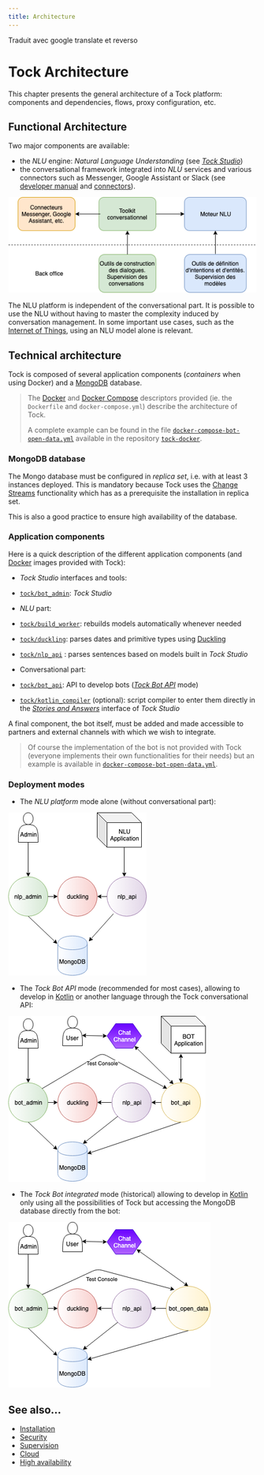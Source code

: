 ```yaml
---
title: Architecture
---
```

<!-->Traduit avec google translate et reverso<!-->
# Tock Architecture

This chapter presents the general architecture of a Tock platform: components and dependencies,
flows, proxy configuration, etc.

## Functional Architecture

Two major components are available:

* the _NLU_ engine: _Natural Language Understanding_ (see [_Tock Studio_](../../user/studio))
* the conversational framework integrated into _NLU_ services and various connectors such as
Messenger, Google Assistant or Slack (see [developer manual](../../dev/modes) and [connectors](../../user/guides/channels)).

![Tock diagram](../img/tock.png "The different components of Tock")

The NLU platform is independent of the conversational part. It is possible to use the NLU without having to
master the complexity induced by conversation management. In some important use cases, such as the [Internet of Things](https://fr.wikipedia.org/wiki/Internet_des_objets),
using an NLU model alone is relevant.

## Technical architecture

Tock is composed of several application components (_containers_ when using Docker)
and a [MongoDB](https://www.mongodb.com) database.

> The [Docker](https://www.docker.com/) and [Docker Compose](https://docs.docker.com/compose/) descriptors provided
(ie. the `Dockerfile` and `docker-compose.yml`) describe the architecture of Tock.
>
>A complete example can be found in the file [`docker-compose-bot-open-data.yml`](https://github.com/theopenconversationkit/tock-docker/blob/master/docker-compose-bot-open-data.yml)
>available in the repository [`tock-docker`](https://github.com/theopenconversationkit/tock-docker).

### MongoDB database

The Mongo database must be configured in _replica set_, i.e. with at least 3 instances deployed.
This is mandatory because Tock uses the [Change Streams](https://docs.mongodb.com/manual/changeStreams/)
functionality which has as a prerequisite the installation in replica set.

This is also a good practice to ensure high availability of the database.

### Application components

Here is a quick description of the different application components (and [Docker](https://www.docker.com/) images provided
with Tock):

* _Tock Studio_ interfaces and tools:
* [`tock/bot_admin`](https://hub.docker.com/r/tock/bot_admin): _Tock Studio_

* _NLU_ part:
* [`tock/build_worker`](https://hub.docker.com/r/tock/build_worker): rebuilds models automatically whenever needed
* [`tock/duckling`](https://hub.docker.com/r/tock/duckling): parses dates and primitive types using [Duckling](https://duckling.wit.ai)
* [`tock/nlp_api`](https://hub.docker.com/r/tock/nlp_api) : parses sentences based on models
built in _Tock Studio_

* Conversational part:
* [`tock/bot_api`](https://hub.docker.com/r/tock/bot_api): API to develop bots ([_Tock Bot API_](../../dev/bot-api) mode)
* [`tock/kotlin_compiler`](https://hub.docker.com/r/tock/kotlin_compiler) (optional): script compiler to enter them directly in the [_Stories and Answers_](../../user/studio/stories-and-answers) interface of _Tock Studio_

A final component, the bot itself, must be added and made accessible to partners and external channels with which
we wish to integrate.

> Of course the implementation of the bot is not provided with Tock (everyone implements their own functionalities for their needs)
>but an example is available in
[`docker-compose-bot-open-data.yml`](https://github.com/theopenconversationkit/tock-docker/blob/master/docker-compose-bot-open-data.yml).

### Deployment modes

- The _NLU platform_ mode alone (without conversational part):

![NLU schema](../img/nlp_api.png "NLU schema")

- The _Tock Bot API_ mode (recommended for most cases), allowing to develop in [Kotlin](https://kotlinlang.org/)
or another language through the Tock conversational API:

![BOT API](../img/bot_api.png "BOT API")

- The _Tock Bot integrated_ mode (historical) allowing to develop in [Kotlin](https://kotlinlang.org/) only
using all the possibilities of Tock but accessing the MongoDB database directly from the bot:

![Bot TOCK](../img/bot_open_data.png "Bot Tock")

## See also...

* [Installation](../installation)
* [Security](../security)
* [Supervision](../supervision)
* [Cloud](../cloud)
* [High availability](../availability)